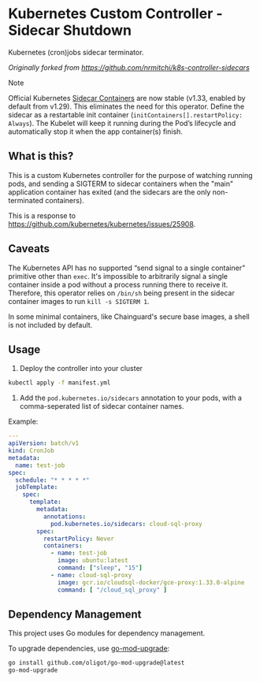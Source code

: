 # Kubernetes Custom Controller - Sidecar Shutdown

Kubernetes (cron)jobs sidecar terminator.

_Originally forked from https://github.com/nrmitchi/k8s-controller-sidecars_

> [!NOTE]
> Official Kubernetes [Sidecar Containers](https://kubernetes.io/docs/concepts/workloads/pods/sidecar-containers/) are now stable (v1.33, enabled by default from v1.29). This eliminates the need for this operator.
> Define the sidecar as a restartable init container (`initContainers[].restartPolicy: Always`). The Kubelet will keep it running during the Pod’s lifecycle and automatically stop it when the app container(s) finish.

## What is this?

This is a custom Kubernetes controller for the purpose of watching running pods, and sending a SIGTERM to sidecar containers when the "main" application container has exited (and the sidecars are the only non-terminated containers).

This is a response to https://github.com/kubernetes/kubernetes/issues/25908.

## Caveats

 The Kubernetes API has no supported “send signal to a single container” primitive other than `exec`. It's impossible to arbitrarily signal a single container inside a pod without a process running there to receive it. Therefore, this operator relies on `/bin/sh` being present in the sidecar container images to run `kill -s SIGTERM 1`.

 In some minimal containers, like Chainguard's secure base images, a shell is not included by default.

## Usage

1. Deploy the controller into your cluster

```sh
kubectl apply -f manifest.yml
```

1. Add the `pod.kubernetes.io/sidecars` annotation to your pods, with a comma-seperated list of sidecar container names.

Example:

```yaml
---
apiVersion: batch/v1
kind: CronJob
metadata:
  name: test-job
spec:
  schedule: "* * * * *"
  jobTemplate:
    spec:
      template:
        metadata:
          annotations:
            pod.kubernetes.io/sidecars: cloud-sql-proxy
        spec:
          restartPolicy: Never
          containers:
            - name: test-job
              image: ubuntu:latest
              command: ["sleep", "15"]
            - name: cloud-sql-proxy
              image: gcr.io/cloudsql-docker/gce-proxy:1.33.0-alpine
              command: [ "/cloud_sql_proxy" ]
```

## Dependency Management

This project uses Go modules for dependency management.

To upgrade dependencies, use [go-mod-upgrade](https://github.com/oligot/go-mod-upgrade):

```sh
go install github.com/oligot/go-mod-upgrade@latest
go-mod-upgrade
```
